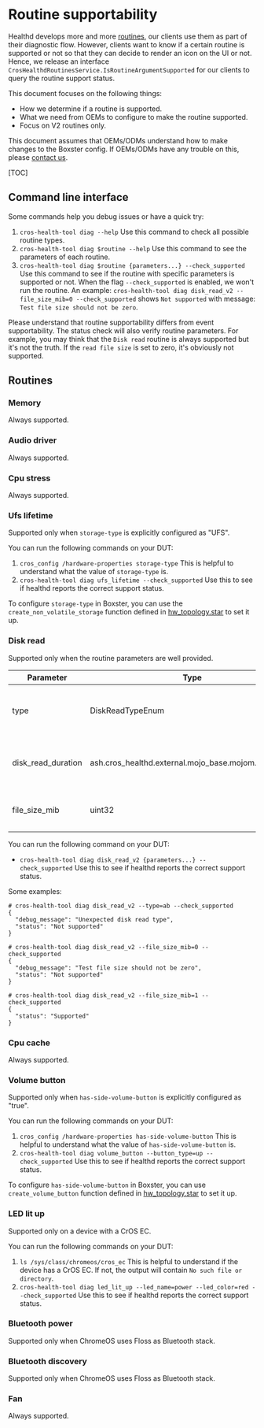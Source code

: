 # Routine supportability

Healthd develops more and more [routines][cros_healthd_routines.mojom],
our clients use them as part of their diagnostic flow. However, clients want
to know if a certain routine is supported or not so that they can decide to
render an icon on the UI or not. Hence, we release an interface
`CrosHealthdRoutinesService.IsRoutineArgumentSupported` for our clients to
query the routine support status.

This document focuses on the following things:
- How we determine if a routine is supported.
- What we need from OEMs to configure to make the routine supported.
- Focus on V2 routines only.

This document assumes that OEMs/ODMs understand how to make changes to the
Boxster config. If OEMs/ODMs have any trouble on this, please
[contact us][team-contact].

[TOC]

## Command line interface

Some commands help you debug issues or have a quick try:

1. `cros-health-tool diag --help` Use this command to check all possible routine
   types.
2. `cros-health-tool diag $routine --help` Use this command to see the
   parameters of each routine.
3. `cros-health-tool diag $routine {parameters...} --check_supported` Use this
   command to see if the routine with specific parameters is supported or not.
   When the flag `--check_supported` is enabled, we won't run the routine. An
   example:
   `cros-health-tool diag disk_read_v2 --file_size_mib=0 --check_supported`
   shows `Not supported` with message: `Test file size should not be zero`.

Please understand that routine supportability differs from event
supportability. The status check will also verify routine parameters. For
example, you may think that the `Disk read` routine is always supported but
it's not the truth. If the `read file size` is set to zero, it's obviously
not supported.

## Routines

### Memory

Always supported.

### Audio driver

Always supported.

### Cpu stress

Always supported.

### Ufs lifetime

Supported only when `storage-type` is explicitly configured as "UFS".

You can run the following commands on your DUT:
1. `cros_config /hardware-properties storage-type` This is helpful to understand
   what the value of `storage-type` is.
2. `cros-health-tool diag ufs_lifetime --check_supported` Use this to see if
   healthd reports the correct support status.

To configure `storage-type` in Boxster, you can use the
`create_non_volatile_storage` function defined in [hw_topology.star] to set it
up.

### Disk read

Supported only when the routine parameters are well provided.

| Parameter | Type | Description | Rule |
| --------- | ---- | ----------- | ---- |
| type | DiskReadTypeEnum | Type of how disk reading is performed. | Only accept one of the ["linear", "random"]. |
| disk_read_duration | ash.cros_healthd.external.mojo_base.mojom.TimeDelta | Expected duration to read the test file in the routine. | Should be greater than or equal to `1` second. |
| file_size_mib | uint32 | Test file size, in megabytes (MiB). | Should be greater than or equal to `1`. |

You can run the following command on your DUT:
- `cros-health-tool diag disk_read_v2 {parameters...} --check_supported` Use
   this to see if healthd reports the correct support status.

Some examples:
```
# cros-health-tool diag disk_read_v2 --type=ab --check_supported
{
  "debug_message": "Unexpected disk read type",
  "status": "Not supported"
}

# cros-health-tool diag disk_read_v2 --file_size_mib=0 --check_supported
{
  "debug_message": "Test file size should not be zero",
  "status": "Not supported"
}

# cros-health-tool diag disk_read_v2 --file_size_mib=1 --check_supported
{
  "status": "Supported"
}
```

### Cpu cache

Always supported.

### Volume button

Supported only when `has-side-volume-button` is explicitly configured as "true".

You can run the following commands on your DUT:
1. `cros_config /hardware-properties has-side-volume-button` This is helpful to
   understand what the value of `has-side-volume-button` is.
2. `cros-health-tool diag volume_button --button_type=up --check_supported` Use
   this to see if healthd reports the correct support status.

To configure `has-side-volume-button` in Boxster, you can use
`create_volume_button` function defined in [hw_topology.star] to set it up.

### LED lit up

Supported only on a device with a CrOS EC.

You can run the following commands on your DUT:
1. `ls /sys/class/chromeos/cros_ec` This is helpful to understand if the device
   has a CrOS EC. If not, the output will contain `No such file or directory`.
2. `cros-health-tool diag led_lit_up --led_name=power --led_color=red --check_supported`
   Use this to see if healthd reports the correct support status.

### Bluetooth power

Supported only when ChromeOS uses Floss as Bluetooth stack.

### Bluetooth discovery

Supported only when ChromeOS uses Floss as Bluetooth stack.

### Fan

Always supported.

[team-contact]: mailto:cros-tdm-tpe-eng@google.com
[cros_healthd_routines.mojom]: /diagnostics/mojom/public/cros_healthd_routines.mojom
[hw_topology.star]: https://chromium.googlesource.com/chromiumos/config/+/refs/heads/main/util/hw_topology.star
